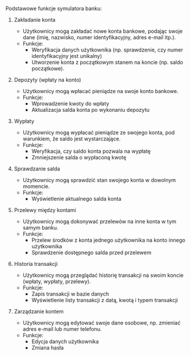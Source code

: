 Podstawowe funkcje symulatora banku:

1) Zakładanie konta
   - Użytkownicy mogą zakładać nowe konta bankowe, podając swoje dane (imię, nazwisko, numer identyfikacyjny, adres e-mail itp.).
   - Funkcje:
     - Weryfikacja danych użytkownika (np. sprawdzenie, czy numer identyfikacyjny jest unikalny)
     - Utworzenie konta z początkowym stanem na koncie (np. saldo początkowe).

2) Depozyty (wpłaty na konto)
   - Użytkownicy mogą wpłacać pieniądze na swoje konto bankowe.
   - Funkcje:
     - Wprowadzenie kwoty do wpłaty
     - Aktualizacja salda konta po wykonaniu depozytu

3) Wypłaty
   - Użytkownicy mogą wypłacać pieniądze ze swojego konta, pod warunkiem, że saldo jest wystarczające.
   - Funkcje:
     - Weryfikacja, czy saldo konta pozwala na wypłatę
     - Zmniejszenie salda o wypłaconą kwotę

4) Sprawdzanie salda
   - Użytkownicy mogą sprawdzić stan swojego konta w dowolnym momencie.
   - Funkcje:
     - Wyświetlenie aktualnego salda konta

5) Przelewy między kontami
   - Użytkownicy mogą dokonywać przelewów na inne konta w tym samym banku.
   - Funkcje:
     - Przelew środków z konta jednego użytkownika na konto innego użytkownika
     - Sprawdzenie dostępnego salda przed przelewem

6) Historia transakcji
   - Użytkownicy mogą przeglądać historię transakcji na swoim koncie (wpłaty, wypłaty, przelewy).
   - Funkcje:
     - Zapis transakcji w bazie danych
     - Wyświetlenie listy transakcji z datą, kwotą i typem transakcji

7) Zarządzanie kontem
   - Użytkownicy mogą edytować swoje dane osobowe, np. zmieniać adres e-mail lub numer telefonu.
   - Funkcje:
     - Edycja danych użytkownika
     - Zmiana hasła

